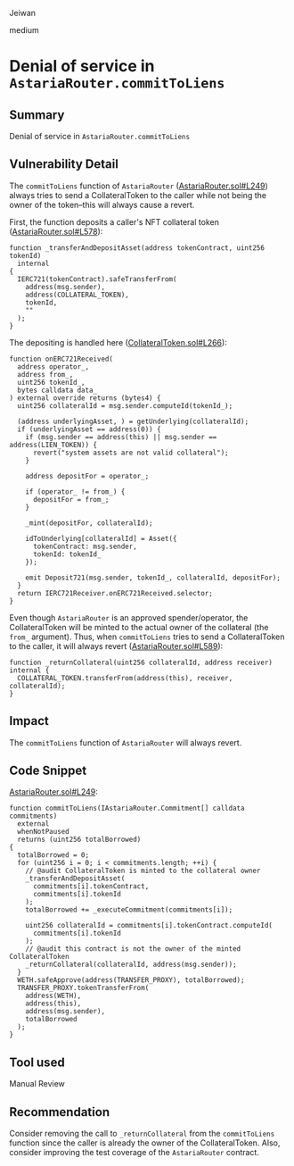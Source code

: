 Jeiwan

medium

# Denial of service in `AstariaRouter.commitToLiens`

## Summary
Denial of service in `AstariaRouter.commitToLiens`
## Vulnerability Detail
The `commitToLiens` function of `AstariaRouter` ([AstariaRouter.sol#L249](https://github.com/sherlock-audit/2022-10-astaria/blob/main/src/AstariaRouter.sol#L249)) always tries to send a CollateralToken to the caller while not being the owner of the token–this will always cause a revert.

First, the function deposits a caller's NFT collateral token ([AstariaRouter.sol#L578](https://github.com/sherlock-audit/2022-10-astaria/blob/main/src/AstariaRouter.sol#L578)):
```solidity
function _transferAndDepositAsset(address tokenContract, uint256 tokenId)
  internal
{
  IERC721(tokenContract).safeTransferFrom(
    address(msg.sender),
    address(COLLATERAL_TOKEN),
    tokenId,
    ""
  );
}
```

The depositing is handled here ([CollateralToken.sol#L266](https://github.com/sherlock-audit/2022-10-astaria/blob/main/src/CollateralToken.sol#L266)):
```solidity
function onERC721Received(
  address operator_,
  address from_,
  uint256 tokenId_,
  bytes calldata data_
) external override returns (bytes4) {
  uint256 collateralId = msg.sender.computeId(tokenId_);

  (address underlyingAsset, ) = getUnderlying(collateralId);
  if (underlyingAsset == address(0)) {
    if (msg.sender == address(this) || msg.sender == address(LIEN_TOKEN)) {
      revert("system assets are not valid collateral");
    }

    address depositFor = operator_;

    if (operator_ != from_) {
      depositFor = from_;
    }

    _mint(depositFor, collateralId);

    idToUnderlying[collateralId] = Asset({
      tokenContract: msg.sender,
      tokenId: tokenId_
    });

    emit Deposit721(msg.sender, tokenId_, collateralId, depositFor);
  }
  return IERC721Receiver.onERC721Received.selector;
}
```
Even though `AstariaRouter` is an approved spender/operator, the CollateralToken will be minted to the actual owner of the collateral (the `from_` argument). Thus, when `commitToLiens` tries to send a CollateralToken to the caller, it will always revert ([AstariaRouter.sol#L589](https://github.com/sherlock-audit/2022-10-astaria/blob/main/src/AstariaRouter.sol#L589)):
```solidity
function _returnCollateral(uint256 collateralId, address receiver) internal {
  COLLATERAL_TOKEN.transferFrom(address(this), receiver, collateralId);
}
```
## Impact
The `commitToLiens` function of `AstariaRouter` will always revert.
## Code Snippet
[AstariaRouter.sol#L249](https://github.com/sherlock-audit/2022-10-astaria/blob/main/src/AstariaRouter.sol#L249):
```solidity
function commitToLiens(IAstariaRouter.Commitment[] calldata commitments)
  external
  whenNotPaused
  returns (uint256 totalBorrowed)
{
  totalBorrowed = 0;
  for (uint256 i = 0; i < commitments.length; ++i) {
    // @audit CollateralToken is minted to the collateral owner
    _transferAndDepositAsset(
      commitments[i].tokenContract,
      commitments[i].tokenId
    );
    totalBorrowed += _executeCommitment(commitments[i]);

    uint256 collateralId = commitments[i].tokenContract.computeId(
      commitments[i].tokenId
    );
    // @audit this contract is not the owner of the minted CollateralToken
    _returnCollateral(collateralId, address(msg.sender));
  }
  WETH.safeApprove(address(TRANSFER_PROXY), totalBorrowed);
  TRANSFER_PROXY.tokenTransferFrom(
    address(WETH),
    address(this),
    address(msg.sender),
    totalBorrowed
  );
}
```
## Tool used
Manual Review

## Recommendation
Consider removing the call to `_returnCollateral` from the `commitToLiens` function since the caller is already the owner of the CollateralToken. Also, consider improving the test coverage of the `AstariaRouter` contract.